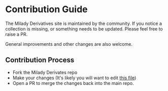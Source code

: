 # Contribution Guide

The Milady Derivatives site is maintained by the community. If you notice a collection is missing, or something needs to be updated. Please feel free to raise a PR.

General improvements and other changes are also welcome.

## Contribution Process

- Fork the Milady Derivates repo
- Make your changes (It's likely you will want to edit [this file](https://github.com/chase-manning/milady-derivatives/blob/main/public/api/data.json))
- Open a PR to merge the changes back into the main repo.
